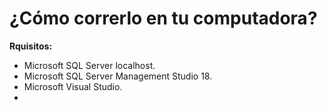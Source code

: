 # ¿Cómo correrlo en tu computadora?

**Rquisitos:**
- Microsoft SQL Server localhost.
- Microsoft SQL Server Management Studio 18.
- Microsoft Visual Studio.
- 
